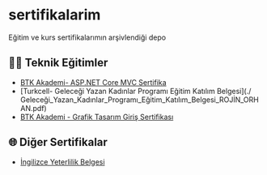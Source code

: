 # sertifikalarim
Eğitim ve kurs sertifikalarımın arşivlendiği depo
## 👩‍💻 Teknik Eğitimler

- [BTK Akademi- ASP.NET Core MVC Sertifika](./ASP.NET_Core_MVC_Sertifika.pdf)
- [Turkcell- Geleceği Yazan Kadınlar Programı Eğitim Katılım Belgesi](./ Geleceği_Yazan_Kadınlar_Programı_Eğitim_Katılım_Belgesi_ROJİN_ORHAN.pdf)
- [BTK Akademi - Grafik Tasarım Giriş Sertifikası](./Grafik_Tasarıma_Giriş_Sertifika.pdf)

## 🌐 Diğer Sertifikalar

- [İngilizce Yeterlilik Belgesi](./Ingilizce_Yeterlilik.pdf)
